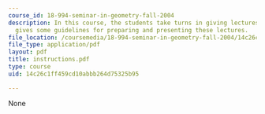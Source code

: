 ```yaml
---
course_id: 18-994-seminar-in-geometry-fall-2004
description: In this course, the students take turns in giving lectures. This handout
  gives some guidelines for preparing and presenting these lectures.
file_location: /coursemedia/18-994-seminar-in-geometry-fall-2004/14c26c1ff459cd10abbb264d75325b95_instructions.pdf
file_type: application/pdf
layout: pdf
title: instructions.pdf
type: course
uid: 14c26c1ff459cd10abbb264d75325b95

---
```

None
